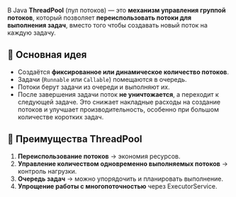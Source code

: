 В Java **ThreadPool** (пул потоков) — это **механизм управления группой потоков**, который позволяет **переиспользовать потоки для выполнения задач**, вместо того чтобы создавать новый поток на каждую задачу.
## 🔹 Основная идея
- Создаётся **фиксированное или динамическое количество потоков**.
- Задачи (`Runnable` или `Callable`) помещаются в очередь.
- Потоки берут задачи из очереди и выполняют их.
- После завершения задачи поток **не уничтожается**, а переходит к следующей задаче.
Это снижает накладные расходы на создание потоков и улучшает производительность, особенно при большом количестве коротких задач.
## 🔹 Преимущества ThreadPool
1. **Переиспользование потоков** → экономия ресурсов.
2. **Управление количеством одновременно выполняемых потоков** → контроль нагрузки.
3. **Очередь задач** → можно упорядочить и планировать выполнение.
4. **Упрощение работы с многопоточностью** через ExecutorService.